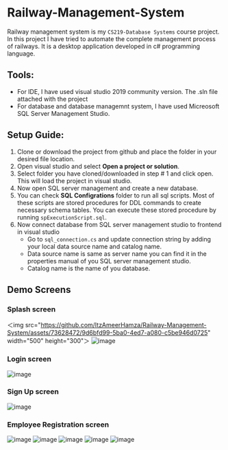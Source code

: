# Railway-Management-System
Railway management system is my ```CS219-Database Systems``` course project. In this project I have tried to automate the complete management process of railways. It is a desktop application developed in c# programming language.
## Tools:
- For IDE, I have used visual studio 2019 community version. The .sln file attached with the project
- For database and database managemnt system, I have used Micreosoft SQL Server Management Studio.
## Setup Guide:
1. Clone or download the project from github and place the folder in your desired file location.
2. Open visual studio and select **Open a project or solution**.
3. Select folder you have cloned/downloaded in step # 1 and click open. This will load the project in visual studio.
4. Now open SQL server management and create a new database.
5. You can check **SQL Configrations** folder to run all sql scripts. Most of these scripts are stored procedures for DDL commands to create necessary schema tables. You can execute these stored procedure by running ```spExecutionScript.sql```.
6. Now connect database from SQL server management studio to frontend in visual studio
   - Go to ```sql_connection.cs``` and update connection string by adding your local data source name and catalog name.
   - Data source name is same as server name you can find it in the properties manual of you SQL server management studio.
   - Catalog name is the name of you database.


## Demo Screens
### Splash screen
＜img src="https://github.com/ItzAmeerHamza/Railway-Management-System/assets/73628472/9d6bfd99-5ba0-4ed7-a080-c5be946d0725" width="500" height="300"＞
![image](https://github.com/ItzAmeerHamza/Railway-Management-System/assets/73628472/c57606ca-4cc8-429c-bccc-16f98e60a429)

### Login screen
![image](https://github.com/ItzAmeerHamza/Railway-Management-System/assets/73628472/391d6290-cf53-495f-bfd1-f19709864596)

### Sign Up screen
![image](https://github.com/ItzAmeerHamza/Railway-Management-System/assets/73628472/86841b03-79f1-4748-baef-dda9e531ab8e)

### Employee Registration screen
![image](https://github.com/ItzAmeerHamza/Railway-Management-System/assets/73628472/2dc09211-ecf6-4166-8745-063133e585f5)
![image](https://github.com/ItzAmeerHamza/Railway-Management-System/assets/73628472/46aa562d-8b17-4261-8f90-18fdc58218a6)
![image](https://github.com/ItzAmeerHamza/Railway-Management-System/assets/73628472/2d55c026-7855-4788-8007-c6257a17e2f2)
![image](https://github.com/ItzAmeerHamza/Railway-Management-System/assets/73628472/7b3e4ccd-b2e8-4773-bff4-542bdc925c38)
![image](https://github.com/ItzAmeerHamza/Railway-Management-System/assets/73628472/ee6d1dda-c2f2-4d44-9fde-f2be2b96ffac)
